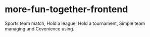# more-fun-together-frontend
Sports team match, Hold a league, Hold a tournament, Simple team managing and Covenience using.
